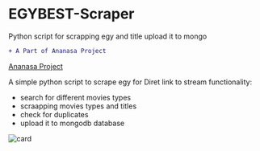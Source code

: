 # EGYBEST-Scraper
 Python script for scrapping egy  and title upload it to mongo 
 
```diff
+ A Part of Ananasa Project
```

[Ananasa Project](https://github.com/BDR-Pro/ananasa-project)


A simple python script to scrape egy for Diret link to stream
functionality:
- search for different movies types
- scraapping movies types and titles
- check for duplicates
- upload it to mongodb database


![card](https://github-readme-stats.vercel.app/api/pin?username=BDR-PRO&repo=egy&title_color=fff&icon_color=f9f9f9&text_color=9f9f9f&bg_color=151515)
